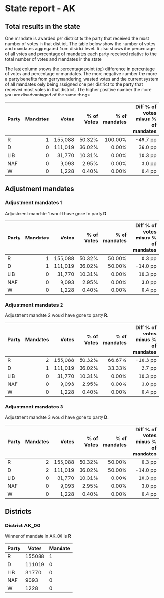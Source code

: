 # State report - AK

## Total results in the state

One mandate is awarded per district to the party that received the most number of votes in that district. The table below show the number of votes and mandates aggregated from district level. It also shows the percentage of  all votes and percentage of mandates each party received relative to the total number of votes and mandates in the state.

The last column shows the percentage point (pp) difference in percentage of votes and percentage or mandates. The more negative number the more a party benefits from gerrymandering, wasted votes and the current system of all mandates only being assigned one per district to the party that received most votes in that district. The higher positive number the more you are disadvantaged of the same things.

| Party | Mandates | Votes | % of Votes |  % of mandates | Diff % of votes minus % of mandates |
|---|--:|--:|--:|--:|--:|
|R|1|155,088|50.32%|100.00%|-49.7 pp|
|D|0|111,019|36.02%|0.00%|36.0 pp|
|LIB|0|31,770|10.31%|0.00%|10.3 pp|
|NAF|0|9,093|2.95%|0.00%|3.0 pp|
|W|0|1,228|0.40%|0.00%|0.4 pp|

## Adjustment mandates

### Adjustment mandates 1

Adjustment mandate 1 would have gone to party **D**.

| Party | Mandates | Votes | % of Votes |  % of mandates | Diff % of votes minus % of mandates |
|---|--:|--:|--:|--:|--:|
|R|1|155,088|50.32%|50.00%|0.3 pp|
|D|1|111,019|36.02%|50.00%|-14.0 pp|
|LIB|0|31,770|10.31%|0.00%|10.3 pp|
|NAF|0|9,093|2.95%|0.00%|3.0 pp|
|W|0|1,228|0.40%|0.00%|0.4 pp|

### Adjustment mandates 2

Adjustment mandate 2 would have gone to party **R**.

| Party | Mandates | Votes | % of Votes |  % of mandates | Diff % of votes minus % of mandates |
|---|--:|--:|--:|--:|--:|
|R|2|155,088|50.32%|66.67%|-16.3 pp|
|D|1|111,019|36.02%|33.33%|2.7 pp|
|LIB|0|31,770|10.31%|0.00%|10.3 pp|
|NAF|0|9,093|2.95%|0.00%|3.0 pp|
|W|0|1,228|0.40%|0.00%|0.4 pp|

### Adjustment mandates 3

Adjustment mandate 3 would have gone to party **D**.

| Party | Mandates | Votes | % of Votes |  % of mandates | Diff % of votes minus % of mandates |
|---|--:|--:|--:|--:|--:|
|R|2|155,088|50.32%|50.00%|0.3 pp|
|D|2|111,019|36.02%|50.00%|-14.0 pp|
|LIB|0|31,770|10.31%|0.00%|10.3 pp|
|NAF|0|9,093|2.95%|0.00%|3.0 pp|
|W|0|1,228|0.40%|0.00%|0.4 pp|


## Districts


### District AK_00
Winner of mandate in AK_00 is **R**

| Party | Votes | Mandate |
|---|---|---|
|R|155088|1
|D|111019|0
|LIB|31770|0
|NAF|9093|0
|W|1228|0
